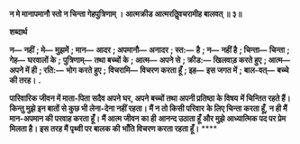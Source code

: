 **न मे मानापमानौ स्तो न चिन्ता गेहपुत्रिणाम् ।** **आत्मक्रीड आत्मरतिॢवचरामीह बालवत् ॥ ३॥** 

**शब्दार्थ** 

**न—** **नहीं** **; मे—** **मुझमें** **; मान—** **आदर** **; अपमानौ—** **अनादर** **; स्त:—** **है** **; न—** **नहीं है** **; चिन्ता—** **चिन्ता** **; गेह—** **घरवालों के** **;** **पुत्रिणाम्—** **तथा बच्चों के** **; आत्म—** **अपने से** **; क्रीड:—** **खिलवाड़ करते हुए** **; आत्म—** **अपने में ही** **; रति:—** **भोग करते हुए** **;** **विचरामि—** **विचरण करता हूँ** **; इह—** **इस जगत में** **; बाल-वत्—** **बच्चे की तरह।** **.** 

**पारिवारिक जीवन में माता-पिता सदैव अपने घर, अपने बच्चों तथा अपनी प्रतिष्ठा के विषय** **में चिन्तित रहते हैं। किन्तु मुझे इन बातों से कुछ भी लेना-देना नहीं रहता। मैं न तो किसी परिवार** **के लिए चिन्ता करता हूँ, न ही मैं मान-अपमान की परवाह करता हूँ। मैं आत्म जीवन का ही** **आनन्द उठाता हूँ और मुझे आध्यात्मिक पद पर प्रेम मिलता है। इस तरह मैं पृथ्वी पर बालक की** **भाँति विचरण करता रहता हूँ।** **** 